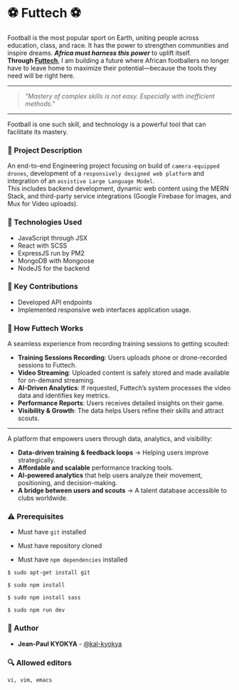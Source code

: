 # :soccer: Futtech :soccer:
Football is the most popular sport on Earth, uniting people across education, class, and race. It has the power to strengthen communities and inspire dreams. _**Africa must harness this power**_ to uplift itself.<br />
**Through [Futtech](https://www.futtech.kalkyokya.tech)**, I am building a future where African footballers no longer have to leave home to maximize their potential—because the tools they need will be right here.<br />

---

> _"Mastery of complex skills is not easy. Especially with inefficient methods."_

---

Football is one such skill, and technology is a powerful tool that can facilitate its mastery.


### :page_with_curl: Project Description
An end-to-end Engineering project focusing on build of ```camera-equipped drones```, development of a ```responsively designed web platform``` and integration of an ```assistive Large Language Model```.<br />
This includes backend development, dynamic web content using the MERN Stack, and third-party service integrations (Google Firebase for images, and Mux for Video uploads).

### :wrench: Technologies Used
- JavaScript through JSX
- React with SCSS
- ExpressJS run by PM2
- MongoDB with Mongoose
- NodeJS for the backend

### :key: Key Contributions
- Developed API endpoints
- Implemented responsive web interfaces application usage.

### :running: How Futtech Works
A seamless experience from recording training sessions to getting scouted:
- **Training Sessions Recording**: Users uploads phone or drone-recorded sessions to Futtech.
- **Video Streaming**: Uploaded content is safely stored and made available for on-demand streaming. 
- **AI-Driven Analytics**: If requested, Futtech’s system processes the video data and identifies key metrics.
- **Performance Reports**: Users receives detailed insights on their game.
- **Visibility & Growth**: The data helps Users refine their skills and attract scouts.

---

A platform that empowers users through data, analytics, and visibility:
- **Data-driven training & feedback loops** → Helping users improve strategically.
- **Affordable and scalable** performance tracking tools.
- **AI-powered analytics** that help users analyze their movement, positioning, and decision-making.
- **A bridge between users and scouts** → A talent database accessible to clubs worldwide.

### :warning: Prerequisites

* Must have `git` installed

* Must have repository cloned

* Must have `npm dependencies` installed

```
$ sudo apt-get install git
```
```
$ sudo npm install
```
```
$ sudo npm install sass
```
```
$ sudo npm run dev
```

### :blue_book: Author
* **Jean-Paul KYOKYA** - [@kal-kyokya](https://github.com/kal-kyokya)

### :mag: Allowed editors
```
vi, vim, emacs

